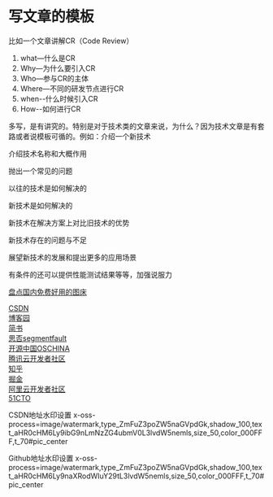 # 写文章的模板


比如一个文章讲解CR（Code Review）
1. what—什么是CR
2. Why—为什么要引入CR
3. Who—参与CR的主体
4. Where—不同的研发节点进行CR
5. when--什么时候引入CR
6. How--如何进行CR




多写，是有讲究的。特别是对于技术类的文章来说，为什么？因为技术文章是有套路或者说模板可循的。例如：介绍一个新技术

介绍技术名称和大概作用

抛出一个常见的问题

以往的技术是如何解决的

新技术是如何解决的

新技术在解决方案上对比旧技术的优势

新技术存在的问题与不足

展望新技术的发展和提出更多的应用场景

有条件的还可以提供性能测试结果等等，加强说服力





[盘点国内免费好用的图床](https://zhuanlan.zhihu.com/p/35270383)

[CSDN](https://blog.csdn.net/youngzil)  
[博客园](https://www.cnblogs.com/youngzil/p/)  
[简书](https://www.jianshu.com/u/6b1c28786d01)  
[思否segmentfault](https://segmentfault.com/u/youngzil/articles)  
[开源中国OSCHINA](https://my.oschina.net/youngzil)  
[腾讯云开发者社区](https://cloud.tencent.com/developer/user/4258264)  
[知乎](https://www.zhihu.com/people/youngzil)  
[掘金](https://juejin.cn/user/1046390801185517)  
[阿里云开发者社区](https://developer.aliyun.com/my?spm=a2c6h.13148508.0.0.6f714f0eHF40c4#/article?_k=mrfeja)  
[51CTO](https://blog.51cto.com/7617164)  


CSDN地址水印设置
x-oss-process=image/watermark,type_ZmFuZ3poZW5naGVpdGk,shadow_100,text_aHR0cHM6Ly9ibG9nLmNzZG4ubmV0L3lvdW5nemls,size_50,color_000FFF,t_70#pic_center


Github地址水印设置
x-oss-process=image/watermark,type_ZmFuZ3poZW5naGVpdGk,shadow_100,text_aHR0cHM6Ly9naXRodWIuY29tL3lvdW5nemls,size_50,color_000FFF,t_70#pic_center


